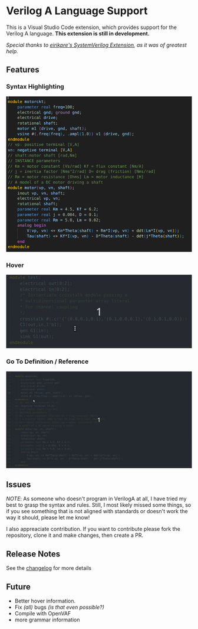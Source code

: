 # Verilog A Language Support

This is a Visual Studio Code extension, which provides support for the Verilog A language.
**This extension is still in development.**


*Special thanks to [eirikpre's SystemVerilog Extension](https://github.com/eirikpre/VSCode-SystemVerilog), as it was of greatest help.*

## Features

### Syntax Highlighting
![Syntax Highlighting Example](images/highlight.png)

### Hover
![Hover Example](images/hover.gif)

### Go To Definition / Reference
![Go To Example](images/goto.gif)


## Issues

*NOTE*: As someone who doesn't program in VerilogA at all, I have tried my best to grasp the syntax and rules. Still, I most likely missed some things, so if you see something that is not aligned with standards or doesn't work the way it should, please let me know!

I also appreaciate contribution. If you want to contribute please fork the repository, clone it and make changes, then create a PR.

## Release Notes

See the [changelog](CHANGELOG.md) for more details

## Future
- Better hover information.
- Fix *(all)* bugs *(is that even possible?)*
- Compile with OpenVAF
- more grammar information